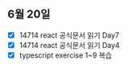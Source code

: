 ## 6월 20일

- [x] 14714 react 공식문서 읽기 Day7
- [x] 14714 react 공식문서 읽기 Day4
- [x] typescript exercise 1~9 복습  
